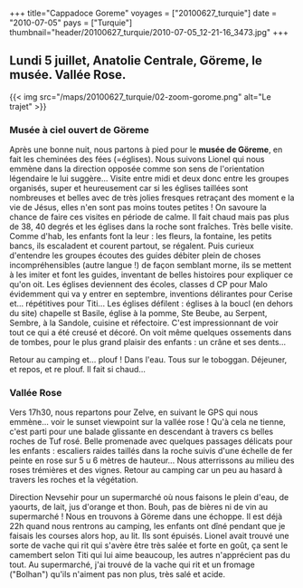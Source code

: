 +++
title="Cappadoce Goreme"
voyages = ["20100627_turquie"]
date = "2010-07-05"
pays = ["Turquie"]
thumbnail="header/20100627_turquie/2010-07-05_12-21-16_3473.jpg"
+++

## Lundi 5 juillet, Anatolie Centrale, Göreme, le musée. Vallée Rose.

{{< img src="/maps/20100627_turquie/02-zoom-gorome.png" alt="Le trajet" >}}


### Musée à ciel ouvert de Göreme

Après une bonne nuit, nous partons à pied pour le **musée de Göreme**, en fait les cheminées des fées (=églises). Nous suivons Lionel qui nous emmène dans la direction opposée comme son sens de l'orientation légendaire le lui suggère... Visite entre midi et deux donc entre les groupes organisés, super et heureusement car si les églises taillées sont nombreuses et belles avec de très jolies fresques retraçant des moment e la vie de Jésus, elles n'en sont pas moins toutes petites ! On savoure la chance de faire ces visites en période de calme. Il fait chaud mais pas plus de 38, 40 degrés et les églises dans la roche sont fraîches. Très belle visite. Comme d'hab, les enfants font la leur : les fleurs, la fontaine, les petits bancs, ils escaladent et courent partout, se régalent. Puis curieux d'entendre les groupes écoutes des guides débiter plein de choses incompréhensibles (autre langue !) de façon semblant morne, ils se mettent à les imiter et font les guides, inventant de belles histoires pour expliquer ce qu'on oit. Les églises deviennent des écoles, classes d CP pour Malo évidemment qui va y entrer en septembre, inventions délirantes pour Cerise et... répétitives pour Titi... Les églises défilent : églises à la boucl (en dehors du site) chapelle st Basile, église à la pomme, Ste Beube, au Serpent, Sembre, à la Sandole, cuisine et réfectoire. 
C'est impressionnant de voir tout ce qui a été creusé et décoré. On voit même quelques ossements dans de tombes, pour le plus grand plaisir des enfants : un crâne et ses dents...

 Retour au camping et... plouf ! Dans l'eau. Tous sur le toboggan. Déjeuner, et repos, et re plouf. Il fait si chaud...

### Vallée Rose

Vers 17h30, nous repartons pour Zelve, en suivant le GPS qui nous emmène... voir le sunset viewpoint sur la vallée rose ! Qu'à cela ne tienne, c'est parti pour une balade glissante en descendant à travers cs belles roches de Tuf rosé. Belle promenade avec quelques passages délicats pour les enfants : escaliers raides taillés dans la roche suivis d'une échelle de fer peinte en rose sur 5 u 6 mètres de hauteur... Nous atterrissons au milieu des roses trémières et des vignes. Retour au camping car un peu au hasard à travers les roches et la végétation.

Direction Nevsehir pour un supermarché où nous faisons le plein d'eau, de yaourts, de lait, jus d'orange et thon. Bouh, pas de bières ni de vin au supermarché ! Nous en trouvons à Göreme dans une échoppe. Il est déjà 22h quand nous rentrons au camping, les enfants ont dîné pendant que je faisais les courses alors hop, au lit. Ils sont épuisés. Lionel avait trouvé une sorte de vache qui rit qui s'avère être très salée et forte en goût, ça sent le camembert selon Titi qui lui aime beaucoup, les autres n'apprécient pas du tout. Au supermarché, j'ai trouvé de la vache qui rit et un fromage ("Bolhan") qu'ils n'aiment pas non plus, très salé et acide. 


